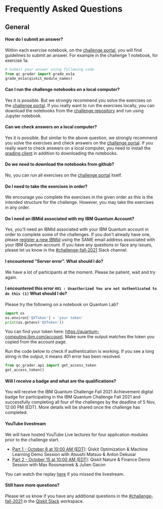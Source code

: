 # Frequently Asked Questions
## General
#### How do I submit an answer?

Within each exercise notebook, on the [challenge portal](https://challenges.quantum-computing.ibm.com/fall-2021), you will find guidelines to submit an answer. For example in the challenge 1 notebook, for exercise 1a:

```python
# Submit your answer using following code
from qc_grader import grade_ex1a
grade_ex1a(qiskit_module_names)
```

#### Can I run the challenge notebooks on a local computer?

Yes it is possible. But we strongly recommend you solve the exercises on the [challenge portal](https://challenges.quantum-computing.ibm.com/fall-2021). If you really want to run the exercises locally, you can download the notebooks from the [challenge repository](https://github.com/qiskit-community/ibm-quantum-challenge-fall-2021) and run using Jupyter notebook.

#### Can we check answers on a local computer?

Yes it is possible. But similar to the above question, we strongly recommend you solve the exercises and check answers on the [challenge portal](https://challenges.quantum-computing.ibm.com/fall-2021). If you really want to check answers on a local computer, you need to install the [grading client](https://github.com/qiskit-community/Quantum-Challenge-Grader) in addition to downloading the notebooks.

#### Do we need to download the notebooks from github?

No, you can run all exercises on the [challenge portal](https://challenges.quantum-computing.ibm.com/fall-2021) itself.

#### Do I need to take the exercises in order?

We encourage you complete the exercises in the given order as this is the intended structure for the challenge. However, you may take the exercises in any order.

#### Do I need an IBMid associated with my IBM Quantum Account?

Yes, you'll need an IBMid associated with your IBM Quantum account in order to complete some of the challenges. If you don't already have one, please [register a new IBMid](https://auth.quantum-computing.ibm.com/auth/idaas) using the SAME email address associated with your IBM Quantum account. If you have any questions or face any issues, please let us know in the [#challenge-fall-2021](https://ibm.co/IQC21F_Slack) Slack channel.

#### I encountered “Server error”. What should I do?

We have a lot of participants at the moment. Please be patient, wait and try again.

#### I encountered this error `401 : Unauthorized You are not Authenticated to do this (1)` What should I do?

Please try the following on a notebook on Quantum Lab?
```python
import os
os.environ['QXToken'] = 'your token'
print(os.getenv('QXToken'))
```
You can find your token here: https://quantum-computing.ibm.com/account. Make sure the output matches the token you copied from the account page.

Run the code below to check if authentication is working. If you see a long string in the output, it means 401 error has been resolved.

```python
from qc_grader.api import get_access_token
get_access_token()
```

#### Will I receive a badge and what are the qualifications?
You will receive the IBM Quantum Challenge Fall 2021 Achievement digital badge for participating in the IBM Quantum Challenge Fall 2021 and successfully completing all four of the challenges by the deadline of 5 Nov, 12:00 PM (EDT). More details will be shared once the challenge has completed. 

#### YouTube livestream

We will have hosted YouTube Live lectures for four application modules prior to the challenge start. 
- [Part 1 - October 8 at 10:00 AM (EDT)](https://youtu.be/claoY57eVIc): Qiskit Optimization & Machine Learning Demo Session with Atsushi Matsuo & Anton Dekusar
- [Part 2 - October 15 at 10:00 AM (EDT)](https://youtu.be/UtMVoGXlz04): Qiskit Nature & Finance Demo Session with Max Rossmannek & Julien Gacon

You can watch the replay [here](https://www.youtube.com/playlist?list=PLOFEBzvs-VvrKOTLs5ESjAmg9Lz8G1PON) if you missed the livestream.


#### Still have more questions?

Please let us know if you have any additional questions in the [#challenge-fall-2021](https://qiskit.slack.com/archives/_need_update_) in the [Qiskit Slack](https://ibm.co/joinqiskitslack) workspace. 
